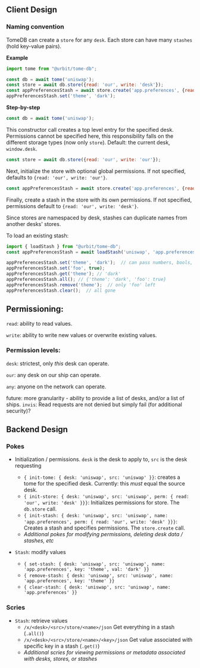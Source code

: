 ## Client Design

### Naming convention

TomeDB can create a `store` for any `desk`.  Each store can have many `stashes` (hold key-value pairs).

**Example**
```javascript
import tome from "@urbit/tome-db";

const db = await tome('uniswap');
const store = await db.store({read: 'our', write: 'desk'});
const appPreferencesStash = await store.create('app.preferences', {read: 'our', write: 'desk'});
appPreferencesStash.set('theme', 'dark');
```
**Step-by-step**
```javascript
const db = await tome('uniswap');
```
This constructor call creates a top level entry for the specified desk.  Permissions cannot be specified here, this responsibility falls on the different storage types (now only `store`).
Default: the current desk, `window.desk`.

```javascript
const store = await db.store({read: 'our', write: 'our'});
```
Next, initialize the store with optional global permissions.  If not specified, defaults to `{read: 'our', write: 'our'}`.

```javascript
const appPreferencesStash = await store.create('app.preferences', {read: 'our', write: 'desk'});
```
Finally, create a stash in the store with its own permissions.  If not specified, permissions default to `{read: 'our', write: 'desk'}`.

Since stores are namespaced by desk, stashes can duplicate names from another desks' stores.

To load an existing stash:
```javascript
import { loadStash } from "@urbit/tome-db";
const appPreferencesStash = await loadStash('uniswap', 'app.preferences');
```

```javascript
appPreferencesStash.set('theme', 'dark');  // can pass numbers, bools, objects as value.  Will be stored in %tome-api as a cord
appPreferencesStash.set('foo', true);
appPreferencesStash.get('theme'); // 'dark'
appPreferencesStash.all(); // {'theme': 'dark', 'foo': true}
appPreferencesStash.remove('theme');  // only 'foo' left
appPreferencesStash.clear();  // all gone
```

## Permissioning:

`read`:  ability to read values.

`write`:  ability to write new values or overwrite existing values.


### Permission levels:

`desk`:  strictest, only _this_ desk can operate.

`our`:  any desk on our ship can operate.

`any`:  anyone on the network can operate.

future: more granularity - ability to provide a list of desks,
and/or a list of ships.  `invis`: Read requests are not denied but simply fail (for additional security)?


## Backend Design

### Pokes

- Initialization / permissions.  `desk` is the desk to apply to, `src` is the desk requesting
  - `{ init-tome: { desk: 'uniswap', src: 'uniswap' }}`: creates a tome for the specified desk.  Currently: this _must_ equal the source desk.
  - `{ init-store: { desk: 'uniswap', src: 'uniswap', perm: { read: 'our', write: 'desk' }}}`:  Initializes permissions for store.  The `db.store` call.
  - `{ init-stash: { desk: 'uniswap', src: 'uniswap', name: 'app.preferences', perm: { read: 'our', write: 'desk' }}}`:  Creates a stash and specifies permissions.  The `store.create` call.
  - _Additional pokes for modifying permissions, deleting desk data / stashes, etc_

- `Stash`: modify values
  - `{ set-stash: { desk: 'uniswap', src: 'uniswap', name: 'app.preferences', key: 'theme', val: 'dark' }}`
  - `{ remove-stash: { desk: 'uniswap', src: 'uniswap', name: 'app.preferences', key: 'theme' }}`
  - `{ clear-stash: { desk: 'uniswap', src: 'uniswap', name: 'app.preferences' }}`

### Scries

- `Stash`: retrieve values
  - `/x/<desk>/<src>/store/<name>/json` Get everything in a stash (`.all()`)
  - `/x/<desk>/<src>/store/<name>/<key>/json` Get value associated with specific key in a stash (`.get()`)
  - _Additional scries for viewing permissions or metadata associated with desks, stores, or stashes_
